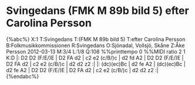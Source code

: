 # Svingedans (FMK M 89b bild 5) efter Carolina Persson

{%abc%}
X:1
T:Svingedans
T:(FMK M 89b bild 5)
T:efter Carolina Persson
B:Folkmusikkommissionen
R:Svingedans
O:Sjönadal, Vollsjö, Skåne
Z:Åke Persson 2012-03-13
M:3/4
L:1/8
Q:108
%%printtempo 0
%%MIDI ratio 2 1
K:D
|: D2 D2 (F/E/)E | D2 FA d2 | c2 e2 (c/B/)c | d2 fd A2 | D2 D2 (F/E/)E | D2 FA d2 | c2 e2 (c/B/)c | d2 d2 z2 :|
|: (dc)(ec)Bc | d2 fe A2 | (dc)(ec)Bc | d2 fe A2 | D2 D2 (F/E/)E | D2 FA d2 | c2 e2 (c/B/)c | d2 d2 z2 :|
{%endabc%}


